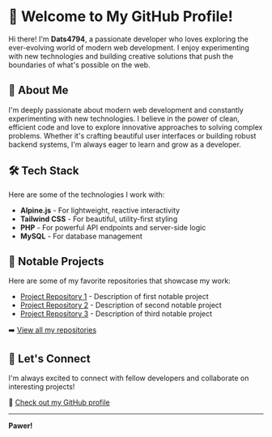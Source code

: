 # 👋 Welcome to My GitHub Profile!

Hi there! I'm **Dats4794**, a passionate developer who loves exploring the ever-evolving world of modern web development. I enjoy experimenting with new technologies and building creative solutions that push the boundaries of what's possible on the web.

## 🚀 About Me

I'm deeply passionate about modern web development and constantly experimenting with new technologies. I believe in the power of clean, efficient code and love to explore innovative approaches to solving complex problems. Whether it's crafting beautiful user interfaces or building robust backend systems, I'm always eager to learn and grow as a developer.

## 🛠️ Tech Stack

Here are some of the technologies I work with:

- **Alpine.js** - For lightweight, reactive interactivity
- **Tailwind CSS** - For beautiful, utility-first styling
- **PHP** - For powerful API endpoints and server-side logic
- **MySQL** - For database management

## 📂 Notable Projects

Here are some of my favorite repositories that showcase my work:

- [Project Repository 1](https://github.com/Dats4794/project-1) - Description of first notable project
- [Project Repository 2](https://github.com/Dats4794/project-2) - Description of second notable project  
- [Project Repository 3](https://github.com/Dats4794/project-3) - Description of third notable project

➡️ [View all my repositories](https://github.com/Dats4794?tab=repositories)

## 🤝 Let's Connect

I'm always excited to connect with fellow developers and collaborate on interesting projects!

🔗 [Check out my GitHub profile](https://github.com/Dats4794)

---

**Pawer!**
